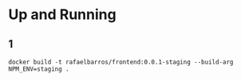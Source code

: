 # Up and Running

## 1

```shell
docker build -t rafaelbarros/frontend:0.0.1-staging --build-arg NPM_ENV=staging .
```